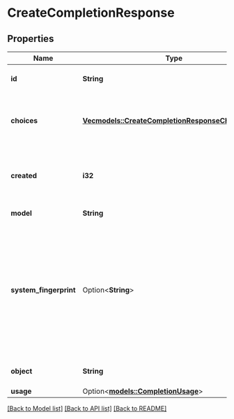 # CreateCompletionResponse

## Properties

Name | Type | Description | Notes
------------ | ------------- | ------------- | -------------
**id** | **String** | A unique identifier for the completion. | 
**choices** | [**Vec<models::CreateCompletionResponseChoicesInner>**](CreateCompletionResponse_choices_inner.md) | The list of completion choices the model generated for the input prompt. | 
**created** | **i32** | The Unix timestamp (in seconds) of when the completion was created. | 
**model** | **String** | The model used for completion. | 
**system_fingerprint** | Option<**String**> | This fingerprint represents the backend configuration that the model runs with.  Can be used in conjunction with the `seed` request parameter to understand when backend changes have been made that might impact determinism.  | [optional]
**object** | **String** | The object type, which is always \"text_completion\" | 
**usage** | Option<[**models::CompletionUsage**](CompletionUsage.md)> |  | [optional]

[[Back to Model list]](../README.md#documentation-for-models) [[Back to API list]](../README.md#documentation-for-api-endpoints) [[Back to README]](../README.md)


